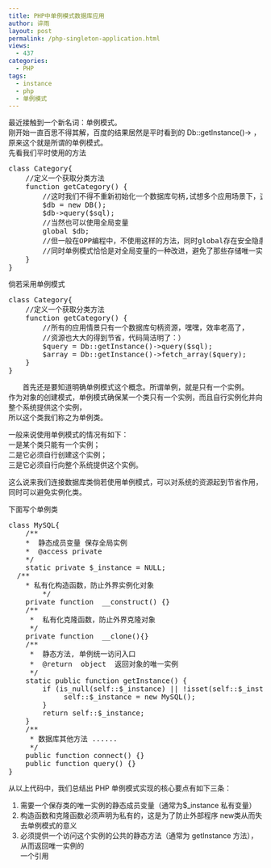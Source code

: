 ```yaml
---
title: PHP中单例模式数据库应用
author: 谇雨
layout: post
permalink: /php-singleton-application.html
views:
  - 437
categories:
  - PHP
tags:
  - instance
  - php
  - 单例模式
---
```

最近接触到一个新名词：单例模式。  
刚开始一直百思不得其解，百度的结果居然是平时看到的 Db::getInstance()-> ，原来这个就是所谓的单例模式。  
先看我们平时使用的方法

<pre class="lang:php decode:true " >class Category{
	//定义一个获取分类方法
	function getCategory() {
		//这时我们不得不重新初始化一个数据库句柄,试想多个应用场景下，这样的代码是多么可怕啊？！ 
		$db = new DB();
		$db-&gt;query($sql);
		//当然也可以使用全局变量
		global $db;
		//但一般在OPP编程中，不使用这样的方法，同时global存在安全隐患
		//同时单例模式恰恰是对全局变量的一种改进，避免了那些存储唯一实例的全局变量污染命名空间
	}
}</pre>

倘若采用单例模式

<pre class="lang:php decode:true " >class Category{
	//定义一个获取分类方法
	function getCategory() {
		//所有的应用情景只有一个数据库句柄资源，嘿嘿，效率老高了， 
		//资源也大大的得到节省，代码简洁明了：）
		$query = Db::getInstance()-&gt;query($sql);
		$array = Db::getInstance()-&gt;fetch_array($query);
	}
}</pre>

<!--more-->

<p style="text-indent: 2em;">
  首先还是要知道明确单例模式这个概念。所谓单例，就是只有一个实例。<br /> 作为对象的创建模式，单例模式确保某一个类只有一个实例，而且自行实例化并向整个系统提供这个实例，<br /> 所以这个类我们称之为单例类。
</p>

一般来说使用单例模式的情况有如下：  
一是某个类只能有一个实例；  
二是它必须自行创建这个实例；  
三是它必须自行向整个系统提供这个实例。

这么说来我们连接数据库类倘若使用单例模式，可以对系统的资源起到节省作用，同时可以避免实例化类。

下面写个单例类

<pre class="lang:php decode:true " >class MySQL{ 
	/** 
	*  静态成员变量 保存全局实例 
	*  @access private 
	*/
	static private $_instance = NULL;  
  /** 
    * 私有化构造函数，防止外界实例化对象 
		*/ 
	private function  __construct() {} 
	/** 
	 *  私有化克隆函数，防止外界克隆对象 
	 */ 
	private function  __clone(){} 
	/** 
	 *  静态方法, 单例统一访问入口 
	 *  @return  object  返回对象的唯一实例 
	 */ 
	static public function getInstance() { 
		if (is_null(self::$_instance) || !isset(self::$_instance)) { 
			 self::$_instance = new MySQL(); 
		} 
		return self::$_instance; 
	}   
	/** 
	 * 数据库其他方法 ...... 
	 */ 
	public function connect() {} 
	public function query() {} 
} </pre>

从以上代码中，我们总结出 PHP 单例模式实现的核心要点有如下三条：  
1. 需要一个保存类的唯一实例的静态成员变量（通常为$_instance 私有变量）  
2. 构造函数和克隆函数必须声明为私有的，这是为了防止外部程序 new类从而失去单例模式的意义  
3. 必须提供一个访问这个实例的公共的静态方法（通常为 getInstance 方法），从而返回唯一实例的  
一个引用